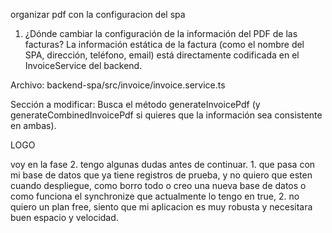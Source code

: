 


organizar pdf con la configuracion del spa



1. ¿Dónde cambiar la configuración de la información del PDF de las facturas?
La información estática de la factura (como el nombre del SPA, dirección, teléfono, email) está directamente codificada en el InvoiceService del backend.

Archivo: backend-spa/src/invoice/invoice.service.ts

Sección a modificar: Busca el método generateInvoicePdf (y generateCombinedInvoicePdf si quieres que la información sea consistente en ambas).

LOGO

voy en la fase 2. tengo algunas dudas antes de continuar. 1. que pasa con mi base de datos que ya tiene registros de prueba, y no quiero que esten cuando despliegue, como borro todo o creo una nueva base de datos o como funciona el synchronize que actualmente lo tengo en true, 2. no quiero un plan free, siento que mi aplicacion es muy robusta y necesitara buen espacio y velocidad.